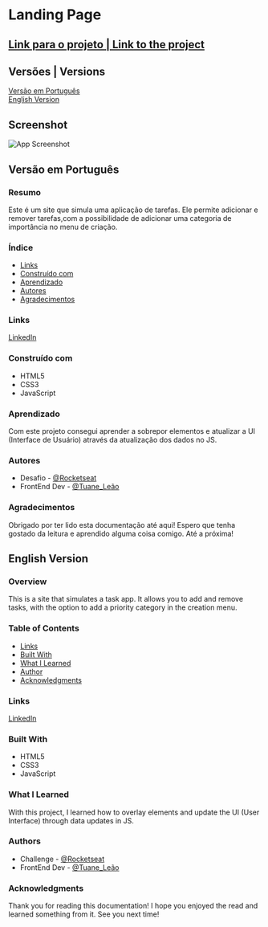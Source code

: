 
# Landing Page

## [Link para o projeto | Link to the project](https://gustaleao.github.io/App-To-Do/)

## Versões | Versions

[Versão em Português](#versao-em-portugues)\
[English Version](#english-version)
## Screenshot

![App Screenshot](./src/imgs/screenshot.png)


## Versão em Português

### Resumo

Este é um site que simula uma aplicação de tarefas. Ele permite adicionar e remover tarefas,com a possibilidade de adicionar uma categoria de importância no menu de criação.

### Índice

- [Links](#links)
- [Construído com](#construído-com)
- [Aprendizado](#aprendizado)
- [Autores](#autores)
- [Agradecimentos](#agradecimentos)

### Links

[LinkedIn](https://www.linkedin.com/in/075leao/)
### Construído com

- HTML5
- CSS3
- JavaScript

### Aprendizado

Com este projeto consegui aprender a sobrepor elementos e atualizar a UI (Interface de Usuário) através da atualização dos dados no JS.

### Autores

- Desafio - [@Rocketseat](https://rocketseat.com.br)
- FrontEnd Dev - [@Tuane_Leão](https://github.com/GustaLeao)

### Agradecimentos

Obrigado por ter lido esta documentação até aqui! Espero que tenha gostado da leitura e aprendido alguma coisa comigo. Até a próxima!

## English Version

### Overview

This is a site that simulates a task app. It allows you to add and remove tasks, with the option to add a priority category in the creation menu.

### Table of Contents

- [Links](#links)
- [Built With](#built-with)
- [What I Learned](#what-i-learned)
- [Author](#authors)
- [Acknowledgments](#acknowledgments)

### Links

[LinkedIn](https://www.linkedin.com/in/075leao/)

### Built With

- HTML5
- CSS3
- JavaScript

### What I Learned

With this project, I learned how to overlay elements and update the UI (User Interface) through data updates in JS.

### Authors

- Challenge - [@Rocketseat](https://rocketseat.com.br)
- FrontEnd Dev - [@Tuane_Leão](https://github.com/GustaLeao)

### Acknowledgments

Thank you for reading this documentation! I hope you enjoyed the read and learned something from it. See you next time!
